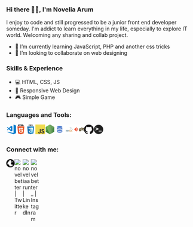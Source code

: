 ### Hi there 👋🏻, I'm Novelia Arum
I enjoy to code and still progressed to be a junior front end developer someday.
I'm addict to learn everything in my life, especially to explore IT world.
Welcoming any sharing and collab project.
- 🌱 I’m currently learning JavaScript, PHP and another css tricks
- 👯 I’m looking to collaborate on web designing
<!-- <hr > -->
### Skills & Experience
- 💻 HTML, CSS, JS
- 📱  Responsive Web Design
- 🎮 Simple Game
<!-- <hr > -->
### Languages and Tools:
<img align="left" alt="Visual Studio Code" width="26px" src="https://raw.githubusercontent.com/github/explore/80688e429a7d4ef2fca1e82350fe8e3517d3494d/topics/visual-studio-code/visual-studio-code.png" />
<img align="left" alt="HTML5" width="26px" src="https://raw.githubusercontent.com/github/explore/80688e429a7d4ef2fca1e82350fe8e3517d3494d/topics/html/html.png" />
<img align="left" alt="CSS3" width="26px" src="https://raw.githubusercontent.com/github/explore/80688e429a7d4ef2fca1e82350fe8e3517d3494d/topics/css/css.png" />
<img align="left" alt="JavaScript" width="26px" src="https://raw.githubusercontent.com/github/explore/80688e429a7d4ef2fca1e82350fe8e3517d3494d/topics/javascript/javascript.png" />
<img align="left" alt="Node.js" width="26px" src="https://raw.githubusercontent.com/github/explore/80688e429a7d4ef2fca1e82350fe8e3517d3494d/topics/nodejs/nodejs.png" />
<img align="left" alt="SQL" width="26px" src="https://raw.githubusercontent.com/github/explore/80688e429a7d4ef2fca1e82350fe8e3517d3494d/topics/sql/sql.png" />
<img align="left" alt="MySQL" width="26px" src="https://raw.githubusercontent.com/github/explore/80688e429a7d4ef2fca1e82350fe8e3517d3494d/topics/mysql/mysql.png" />
<img align="left" alt="Git" width="26px" src="https://raw.githubusercontent.com/github/explore/80688e429a7d4ef2fca1e82350fe8e3517d3494d/topics/git/git.png" />
<img align="left" alt="GitHub" width="26px" src="https://raw.githubusercontent.com/github/explore/78df643247d429f6cc873026c0622819ad797942/topics/github/github.png" />
<img align="left" alt="Terminal" width="26px" src="https://raw.githubusercontent.com/github/explore/80688e429a7d4ef2fca1e82350fe8e3517d3494d/topics/terminal/terminal.png" />

<br>
<br>
<!-- <hr > -->

### Connect with me:

[<img align="left" alt="novelbetter.wordpress.com" width="22px" src="https://raw.githubusercontent.com/iconic/open-iconic/master/svg/globe.svg" />](https://novelbetter.wordpress.com)
[<img align="left" alt="novelbetter | Twitter" width="22px" src="https://cdn.jsdelivr.net/npm/simple-icons@v3/icons/twitter.svg" />](https://twitter.com.novelbetter)
[<img align="left" alt="noveliaarun | LinkedIn" width="22px" src="https://cdn.jsdelivr.net/npm/simple-icons@v3/icons/linkedin.svg" />](https://linkedin.com/in/noveliaarum)
[<img align="left" alt="novelbetter_ | Instagram" width="22px" src="https://cdn.jsdelivr.net/npm/simple-icons@v3/icons/instagram.svg" />](https://instagram.com.novelbetter_)


